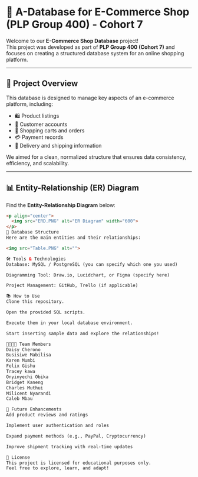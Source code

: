 # 🏪 A-Database for E-Commerce Shop (PLP Group 400) - Cohort 7

Welcome to our **E-Commerce Shop Database** project!  
This project was developed as part of **PLP Group 400 (Cohort 7)** and focuses on creating a structured database system for an online shopping platform.

---

## 🧠 Project Overview

This database is designed to manage key aspects of an e-commerce platform, including:
- 🛍️ Product listings
- 👥 Customer accounts
- 🛒 Shopping carts and orders
- 💳 Payment records
- 🚚 Delivery and shipping information

We aimed for a clean, normalized structure that ensures data consistency, efficiency, and scalability.

---

## 📊 Entity-Relationship (ER) Diagram

Find the **Entity-Relationship Diagram** below:

```html
<p align="center">
  <img src="ERD.PNG" alt="ER Diagram" width="600">
</p>
📂 Database Structure
Here are the main entities and their relationships:

<img src="Table.PNG" alt=""> 

🛠️ Tools & Technologies
Database: MySQL / PostgreSQL (you can specify which one you used)

Diagramming Tool: Draw.io, Lucidchart, or Figma (specify here)

Project Management: GitHub, Trello (if applicable)

📚 How to Use
Clone this repository.

Open the provided SQL scripts.

Execute them in your local database environment.

Start inserting sample data and explore the relationships!

👨‍👩‍👧‍👦 Team Members
Daisy Cherono
Busisiwe Mabilisa
Karen Mumbi
Felix Gishu
Tracey kawa
Onyinyechi Obika
Bridget Kaneng
Charles Muthui
Milicent Nyarandi
Caleb Mbau

🚀 Future Enhancements
Add product reviews and ratings

Implement user authentication and roles

Expand payment methods (e.g., PayPal, Cryptocurrency)

Improve shipment tracking with real-time updates

📜 License
This project is licensed for educational purposes only.
Feel free to explore, learn, and adapt!
